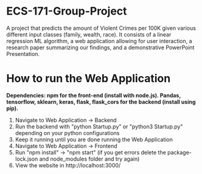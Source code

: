# ECS-171-Group-Project
A project that predicts the amount of Violent Crimes per 100K given various different input classes (family, wealth, race). It consists of a linear regression ML algorithm, a web application allowing for user interaction, a research paper summarizing our findings, and a demonstrative PowerPoint Presentation.

# How to run the Web Application
**Dependencies: npm for the front-end (install with node.js). Pandas, tensorflow, sklearn, keras, flask, flask_cors for the backend (install using pip).** <br />
1. Navigate to Web Application -> Backend
2. Run the backend with "python Startup.py" or "python3 Startup.py" depending on your python configurations
3. Keep it running until you are done running the Web Application
4. Navigate to Web Application -> Frontend
5. Run "npm install" -> "npm start" (if you get errors delete the package-lock.json and node_modules folder and try again)
6. View the website in http://localhost:3000/
